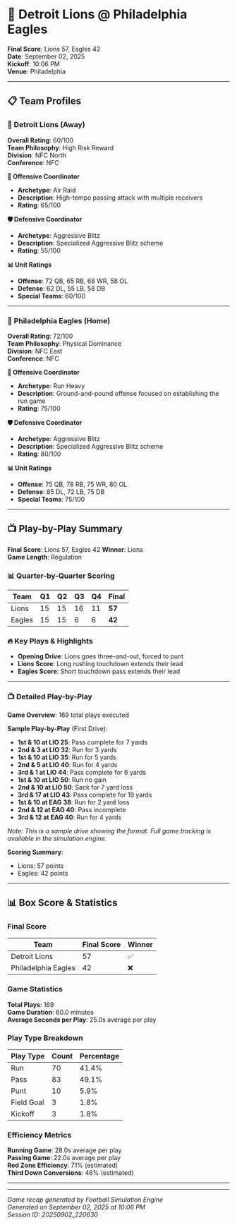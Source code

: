 # 🏈 Detroit Lions @ Philadelphia Eagles

**Final Score**: Lions 57, Eagles 42  
**Date**: September 02, 2025  
**Kickoff**: 10:06 PM  
**Venue**: Philadelphia  

---

## 📋 Team Profiles

### 🔵 Detroit Lions (Away)

**Overall Rating**: 60/100  
**Team Philosophy**: High Risk Reward  
**Division**: NFC North  
**Conference**: NFC  

**🎯 Offensive Coordinator**  
- **Archetype**: Air Raid  
- **Description**: High-tempo passing attack with multiple receivers  
- **Rating**: 65/100  

**🛡️ Defensive Coordinator**  
- **Archetype**: Aggressive Blitz  
- **Description**: Specialized Aggressive Blitz scheme  
- **Rating**: 55/100  

**📊 Unit Ratings**  
- **Offense**: 72 QB, 65 RB, 68 WR, 58 OL  
- **Defense**: 62 DL, 55 LB, 58 DB  
- **Special Teams**: 60/100  

---

### 🔴 Philadelphia Eagles (Home)

**Overall Rating**: 72/100  
**Team Philosophy**: Physical Dominance  
**Division**: NFC East  
**Conference**: NFC  

**🎯 Offensive Coordinator**  
- **Archetype**: Run Heavy  
- **Description**: Ground-and-pound offense focused on establishing the run game  
- **Rating**: 75/100  

**🛡️ Defensive Coordinator**  
- **Archetype**: Aggressive Blitz  
- **Description**: Specialized Aggressive Blitz scheme  
- **Rating**: 80/100  

**📊 Unit Ratings**  
- **Offense**: 75 QB, 78 RB, 75 WR, 80 OL  
- **Defense**: 85 DL, 72 LB, 75 DB  
- **Special Teams**: 75/100  

---

## 📺 Play-by-Play Summary

**Final Score**: Lions 57, Eagles 42
**Winner**: Lions  
**Game Length**: Regulation  

### 📊 Quarter-by-Quarter Scoring

| Team | Q1 | Q2 | Q3 | Q4 |  Final |
|------|----|----|----|----|-------|
| Lions | 15 | 15 | 16 | 11 |  **57** |
| Eagles | 15 | 15 | 6 | 6 |  **42** |

### 🔥 Key Plays & Highlights

- **Opening Drive**: Lions goes three-and-out, forced to punt
- **Lions Score**: Long rushing touchdown extends their lead
- **Eagles Score**: Short touchdown pass extends their lead

---

### 📺 Detailed Play-by-Play

**Game Overview**: 169 total plays executed

**Sample Play-by-Play** (First Drive):

- **1st & 10 at LIO 25**: Pass complete for 7 yards
- **2nd & 3 at LIO 32**: Run for 3 yards
- **1st & 10 at LIO 35**: Run for 5 yards
- **2nd & 5 at LIO 40**: Run for 4 yards
- **3rd & 1 at LIO 44**: Pass complete for 6 yards
- **1st & 10 at LIO 50**: Run no gain
- **2nd & 10 at LIO 50**: Sack for 7 yard loss
- **3rd & 17 at LIO 43**: Pass complete for 19 yards
- **1st & 10 at EAG 38**: Run for 2 yard loss
- **2nd & 12 at EAG 40**: Pass incomplete
- **3rd & 12 at EAG 40**: Run for 4 yards

*Note: This is a sample drive showing the format. Full game tracking is available in the simulation engine.*

**Scoring Summary**:
- Lions: 57 points
- Eagles: 42 points

---

## 📊 Box Score & Statistics

### Final Score

| Team | Final Score | Winner |
|------|-------------|---------|
| Detroit Lions | 57 | ✅ |
| Philadelphia Eagles | 42 | ❌ |

### Game Statistics

**Total Plays**: 169  
**Game Duration**: 60.0 minutes  
**Average Seconds per Play**: 25.0s average per play  

### Play Type Breakdown

| Play Type | Count | Percentage |
|-----------|-------|------------|
| Run | 70 | 41.4% |
| Pass | 83 | 49.1% |
| Punt | 10 | 5.9% |
| Field Goal | 3 | 1.8% |
| Kickoff | 3 | 1.8% |

### Efficiency Metrics

**Running Game**: 28.0s average per play  
**Passing Game**: 22.0s average per play  
**Red Zone Efficiency**: 71% (estimated)  
**Third Down Conversions**: 46% (estimated)  

---

---

*Game recap generated by Football Simulation Engine*  
*Generated on September 02, 2025 at 10:06 PM*  
*Session ID: 20250902_220630*
